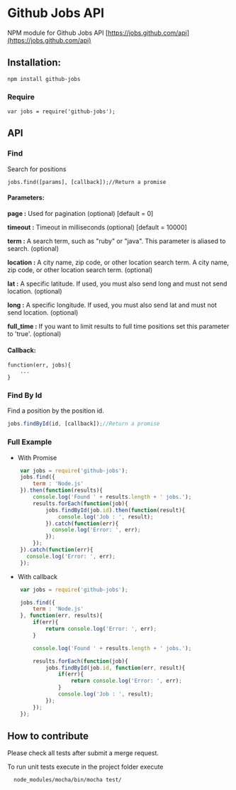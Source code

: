 Github Jobs API
===========

NPM module for Github Jobs API [https://jobs.github.com/api](https://jobs.github.com/api)

## Installation:

````
npm install github-jobs
````

### Require

````
var jobs = require('github-jobs');
````


## API

### Find

Search for positions

````
jobs.find([params], [callback]);//Return a promise
````

#### Parameters:

**page :** Used for pagination (optional) [default = 0]

**timeout :** Timeout in milliseconds (optional) [default = 10000]

**term :** A search term, such as "ruby" or "java". This parameter is aliased to search. (optional)

**location :**  A city name, zip code, or other location search term.
 A city name, zip code, or other location search term. (optional)

**lat :**  A specific latitude. If used, you must also send long and must not send location. (optional)

**long :** A specific longitude. If used, you must also send lat and must not send location. (optional)

**full_time :** If you want to limit results to full time positions set this parameter to 'true'. (optional)

#### Callback:

````
function(err, jobs){
    ...
}
````

### Find By Id

Find a position by the position id.

```javascript
jobs.findById(id, [callback]);//Return a promise
```


### Full Example

* With Promise

```javascript
    var jobs = require('github-jobs');
    jobs.find({
        term : 'Node.js'
    }).then(function(results){
        console.log('Found ' + results.length + ' jobs.');
        results.forEach(function(job){
            jobs.findById(job.id).then(function(result){
                console.log('Job : ', result);
            }).catch(function(err){
              console.log('Error: ', err);
            });
        });
    }).catch(function(err){
      console.log('Error: ', err);
    });
```

* With callback

```javascript
    var jobs = require('github-jobs');

    jobs.find({
        term : 'Node.js'
    }, function(err, results){
        if(err){
            return console.log('Error: ', err);
        }

        console.log('Found ' + results.length + ' jobs.');

        results.forEach(function(job){
            jobs.findById(job.id, function(err, result){
                if(err){
                    return console.log('Error: ', err);
                }
                console.log('Job : ', result);
            });
        });
    });
```
## How to contribute
Please check all tests after submit a merge request.

To run unit tests execute in the project folder execute
```bash
  node_modules/mocha/bin/mocha test/
```
